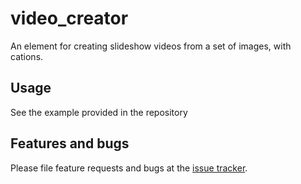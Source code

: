# video_creator

An element for creating slideshow videos from a set of images, with cations.

## Usage

See the example provided in the repository

## Features and bugs

Please file feature requests and bugs at the [issue tracker][tracker].

[tracker]: https://github.com/terrasea/video_creator/issues

